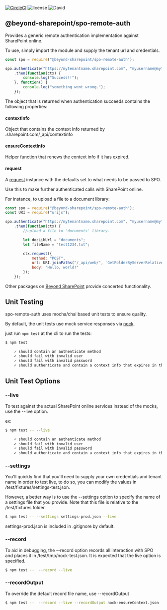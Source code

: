 [![CircleCI](https://circleci.com/gh/beyond-sharepoint/spo-remote-auth.svg?style=svg)](https://circleci.com/gh/beyond-sharepoint/spo-remote-auth)
![license](https://img.shields.io/github/license/mashape/apistatus.svg?maxAge=2592000)
![David](https://david-dm.org/beyond-sharepoint/ntlm-remote-auth.svg)

@beyond-sharepoint/spo-remote-auth
---
Provides a generic remote authentication implementation against SharePoint online.

To use, simply import the module and supply the tenant url and credentials.

``` js
const spo = require("@beyond-sharepoint/spo-remote-auth");

spo.authenticate("https://mytenantname.sharepoint.com", "myusername@mytenantname.onmicrosoft.com", "mypassword")
    .then(function(ctx) {
        console.log("Success!!");
    }, function() {
        console.log("something went wrong.");
    });
```

The object that is returned when authentication succeeds contains the following properties:

#### contextInfo

Object that contains the context info returned by <tenantname>.sharepoint.com/_api/contextinfo

#### ensureContextInfo

Helper function that renews the context info if it has expired.

#### request

A [request](http://github.com/request/request) instance with the defaults set to what needs to be passed to SPO.

Use this to make further authenticated calls with SharePoint online.

For instance, to upload a file to a document library:

``` js
const spo = require("@beyond-sharepoint/spo-remote-auth");
const URI = require("urijs");

spo.authenticate("https://mytenantname.sharepoint.com", "myusername@mytenantname.onmicrosoft.com", "mypassword")
    .then(function(ctx) {
        //upload a file to 'documents' library.

        let docLibUrl = "documents";
        let fileName = "test1234.txt";

        ctx.request({
            method: "POST",
            url: URI.joinPaths("/_api/web/", `GetFolderByServerRelativeUrl('${URI.encode(docLibUrl)}')/`, "files/", `add(url='${URI.encode(fileName)}',overwrite=true)`).href(),
            body: "Hello, world!"
        });
    });
```
Other packages on [Beyond SharePoint](https://github.com/beyond-sharepoint) provide concerted functionality.

Unit Testing
---
spo-remote-auth uses mocha/chai based unit tests to ensure quality.

By default, the unit tests use mock service responses via [nock](https://github.com/node-nock/nock).

just run ```npm test``` at the cli to run the tests:

``` bash
$ npm test

    ✓ should contain an authenticate method
    ✓ should fail with invalid user
    ✓ should fail with invalid password
    ✓ should authenticate and contain a context info that expires in the future.
```

## Unit Test Options

### --live
To test against the actual SharePoint online services instead of the mocks, use the --live option.

ex:

``` bash
$ npm test -- --live

    ✓ should contain an authenticate method
    ✓ should fail with invalid user
    ✓ should fail with invalid password
    ✓ should authenticate and contain a context info that expires in the future.
```

### --settings

You'll quickly find that you'll need to supply your own credentials and tenant name in order to test live,
to do so, you can modify the values in /test/fixtures/settings-test.json.

However, a better way is to use the --settings option to specify the name of a settings file that you provide.
Note that this file is relative to the /test/fixtures folder.

``` bash
$ npm test -- --settings settings-prod.json --live
```

settings-prod.json is included in .gitignore by default.

### --record

To aid in debugging, the --record option records all interaction with SPO and places it in /test/tmp/nock-test.json. 
It is expected that the live option is specified.

``` bash
$ npm test --  --record --live
```

### --recordOutput

To override the default record file name, use --recordOutput

``` bash
$ npm test --  --record --live --recordOutput nock-ensureContext.json
```
